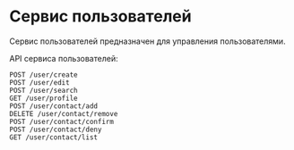 Сервис пользователей
===

Сервис пользователей предназначен для управления пользователями.

API сервиса пользователей:

```
POST /user/create
POST /user/edit
POST /user/search
GET /user/profile
POST /user/contact/add
DELETE /user/contact/remove
POST /user/contact/confirm
POST /user/contact/deny
GET /user/contact/list
```